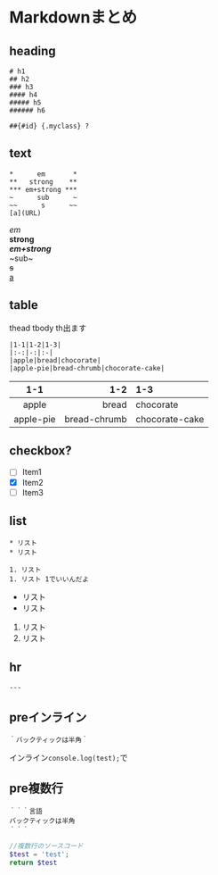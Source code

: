 # Markdownまとめ

## heading

```
# h1
## h2
### h3
#### h4
##### h5
###### h6
```

```
##{#id} {.myclass} ?
```

## text

```
*      em       *
**   strong    **
*** em+strong ***
~      sub      ~
~~      s      ~~
[a](URL)
```

*em*  
**strong**  
***em+strong***  
~sub~  
~~s~~  
[a](URL)

## table

thead tbody th出ます 

```
|1-1|1-2|1-3|
|:-:|-:|:-|
|apple|bread|chocorate|
|apple-pie|bread-chrumb|chocorate-cake|
```
|1-1|1-2|1-3|
|:-:|-:|:-|
|apple|bread|chocorate|
|apple-pie|bread-chrumb|chocorate-cake|

## checkbox?
* [ ] Item1
* [x] Item2
* [ ] Item3

## list
```
* リスト
* リスト

1. リスト
1. リスト 1でいいんだよ
```

* リスト
* リスト

1. リスト
1. リスト

## hr

```
---
```

## preインライン

```
｀バックティックは半角｀
```

インライン`console.log(test);`で

## pre複数行

```
｀｀｀言語  
バックティックは半角  
｀｀｀
```

```php
//複数行のソースコード
$test = 'test';
return $test
```